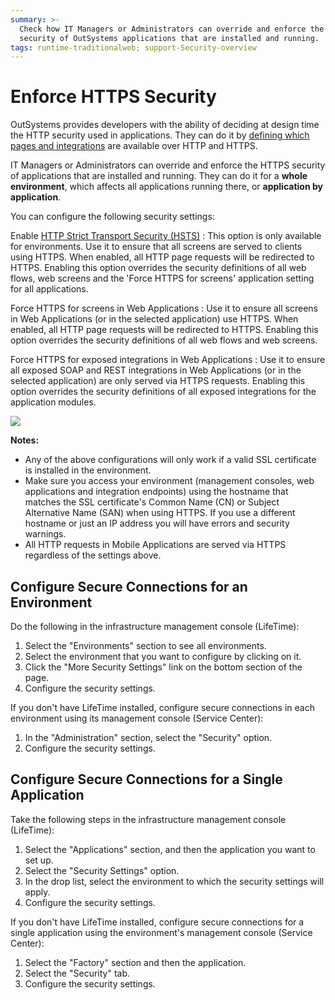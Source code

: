 ```yaml
---
summary: >-
  Check how IT Managers or Administrators can override and enforce the HTTP
  security of OutSystems applications that are installed and running.
tags: runtime-traditionalweb; support-Security-overview
---
```


# Enforce HTTPS Security

OutSystems provides developers with the ability of deciding at design time the HTTP security used in applications. They can do it by [defining which pages and integrations](https://github.com/danielmarquespt/docs-product/tree/e7ea3f444d5129dab245c69ab72ae091554bc4fb/src/develop/security/secure-http-requests.md%3E) are available over HTTP and HTTPS.

IT Managers or Administrators can override and enforce the HTTPS security of applications that are installed and running. They can do it for a **whole environment**, which affects all applications running there, or **application by application**.

You can configure the following security settings:

Enable [HTTP Strict Transport Security \(HSTS\)](https://cheatsheetseries.owasp.org/cheatsheets/HTTP_Strict_Transport_Security_Cheat_Sheet.html>) : This option is only available for environments. Use it to ensure that all screens are served to clients using HTTPS. When enabled, all HTTP page requests will be redirected to HTTPS. Enabling this option overrides the security definitions of all web flows, web screens and the 'Force HTTPS for screens' application setting for all applications.

Force HTTPS for screens in Web Applications : Use it to ensure all screens in Web Applications \(or in the selected application\) use HTTPS. When enabled, all HTTP page requests will be redirected to HTTPS. Enabling this option overrides the security definitions of all web flows and web screens.

Force HTTPS for exposed integrations in Web Applications : Use it to ensure all exposed SOAP and REST integrations in Web Applications \(or in the selected application\) are only served via HTTPS requests. Enabling this option overrides the security definitions of all exposed integrations for the application modules.

![](../../../.gitbook/assets/enforce-https-security.png)

**Notes:**

* Any of the above configurations will only work if a valid SSL certificate is installed in the environment.
* Make sure you access your environment \(management consoles, web applications and integration endpoints\) using the hostname that matches the SSL certificate's Common Name \(CN\) or Subject Alternative Name \(SAN\) when using HTTPS. If you use a different hostname or just an IP address you will have errors and security warnings.
* All HTTP requests in Mobile Applications are served via HTTPS regardless of the settings above.

## Configure Secure Connections for an Environment

Do the following in the infrastructure management console \(LifeTime\):

1. Select the "Environments" section to see all environments.
2. Select the environment that you want to configure by clicking on it.
3. Click the "More Security Settings" link on the bottom section of the page.
4. Configure the security settings.

If you don't have LifeTime installed, configure secure connections in each environment using its management console \(Service Center\):

1. In the "Administration" section, select the "Security" option.
2. Configure the security settings.

## Configure Secure Connections for a Single Application

Take the following steps in the infrastructure management console \(LifeTime\):

1. Select the "Applications" section, and then the application you want to set up.
2. Select the "Security Settings" option.
3. In the drop list, select the environment to which the security settings will apply.
4. Configure the security settings.

If you don't have LifeTime installed, configure secure connections for a single application using the environment's management console \(Service Center\):

1. Select the "Factory" section and then the application.
2. Select the "Security" tab.
3. Configure the security settings.

